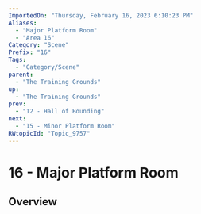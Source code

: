 ```yaml
---
ImportedOn: "Thursday, February 16, 2023 6:10:23 PM"
Aliases:
  - "Major Platform Room"
  - "Area 16"
Category: "Scene"
Prefix: "16"
Tags:
  - "Category/Scene"
parent:
  - "The Training Grounds"
up:
  - "The Training Grounds"
prev:
  - "12 - Hall of Bounding"
next:
  - "15 - Minor Platform Room"
RWtopicId: "Topic_9757"
---
```

# 16 - Major Platform Room
## Overview
